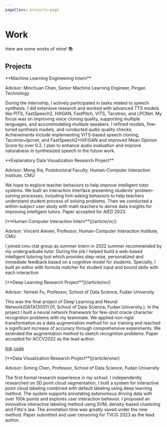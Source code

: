 ```yaml
---
pageClass: projects-page
---
```


# Work

Here are some works of mine! :books:

## Projects

<ProjectCard image="/projects/fastspeech.png" hideBorder=true>
**Machine Learning Engineering Intern**

 Advisor: Minchuan Chen, Senior Machine Learning Engineer, Pingan Technology

During the internship, I actively participated in tasks related to speech synthesis. I did extensive research and worked with advanced TTS models like PITS, FastSpeech2, HifiGAN, FastPitch, VITS, Tacotron, and LPCNet. My focus was on improving voice cloning quality, supporting multiple languages, and accommodating multiple speakers. I refined models, fine-tuned synthesis models, and conducted audio quality checks. Achievements include implementing VITS-based speech cloning, Tacotron+lpcnet, and FastSpeech2+HiFiGAN and improved Mean Opinion Score by over 0.2. I plan to enhance audio evaluation and improve naturalness in synthesized speech in the future work.



</ProjectCard>

<ProjectCard image="/projects/eqlens.jpg" hideBorder=true>
**Explanatory Data Visualization Research Project**

 Advisor: Meng Xia, Postdoctoral Faculty, Human-Computer Interaction Institute, CMU

 We hope to explore  teacher behaviors to help improve intelligent tutor systems. We built an interaction interface presenting students’ problem-solving processes, including hint-asking behaviors to help teachers understand student process of solving problems.
 Then we conducted a within-subject user study with math teachers to derive data insights for improving intelligent tutors.
 Paper accepted for AIED 2023.


</ProjectCard>

<ProjectCard image="/projects/ctat.jpg" hideBorder=true to="/article/vc/">
[**Human Computer Interaction Intern**](/article/vc/)

Advisor: Vincent Aleven, Professor, Human-Computer Interaction Institute, CMU

 I joined cmu ctat group as summer intern in 2022 summer recommended by my undergraduate tutor. During the job I helped build a web-based intelligent tutoring tool which provides step-wise, personalized and immediate feedback based on a cognitive model for students.
  Specially, I built an editor with formula matcher for student input and bound skills with each interaction

<!-- [pdf] -->

</ProjectCard>

<ProjectCard image="/projects/FFDAugmentor.jpg" hideBorder=true to="/article/nn/">
[**Deep Learning Research Project**](/article/nn/)

Advisor: Yanwei Fu, Professor, School of Data Science, Fudan University

 This was the final project of Deep Learning and Neural Network(DATA130011.01, School of Data Science, Fudan University.). In the project I built a neural network framework for few-shot oracle character recognition problems with my teammate.
 We applied non-rigid transformation as a data augmentation method for our training and reached a significant increase of accuracy through comprehensive experiments.
 We extended the augmentation method to sketch recognition problems.
 Paper accepted for ACCV2022 as the lead author.

<!-- [pdf] -->
[link](https://openaccess.thecvf.com/content/ACCV2022/html/Zhao_FFD_Augmentor_Towards_Few-Shot_Oracle_Character_Recognition_from_Scratch_ACCV_2022_paper.html)
[code](https://github.com/Hide-A-Pumpkin/FFDAugmentor)

</ProjectCard>

<ProjectCard image="/projects/onelabeler.jpg" hideBorder=true to="/article/one/">
[**Data Visualization Research Project**](/article/one/)

  Advisor: Siming Chen, Professor, School of Data Science, Fudan University

 The first formal research experience in my school. I independently researched on 3D point cloud segmentation, I built a system for interactive point cloud labeling combined with default labeling using deep learning method. The system supports annotating autonomous driving data with over 100k points and explores user interaction behavior. I proposed an innovative interactive labeling method using SVM, density-based clustering and Fitts's law. The annotation time was greatly saved under the new method.
 Paper submitted and user censoring for TVCG 2023 as the lead author.


<!-- [pdf] -->



</ProjectCard>

<style lang="stylus">

.projects-page
  background-color #fafbfc
  

</style>